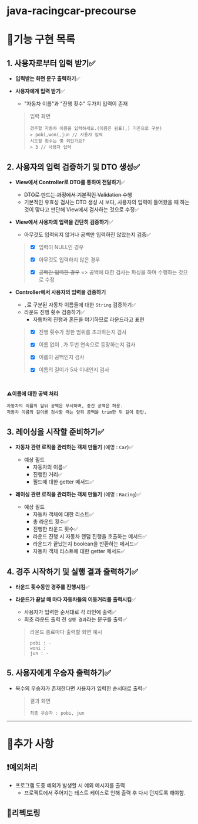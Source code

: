 # java-racingcar-precourse

# 📄기능 구현 목록

## 1. 사용자로부터 입력 받기✅

- **입력받는 화면 문구 출력하기**✅


- **사용자에게 입력 받기**✅
    - "자동차 이름"과 "진행 횟수" 두가지 입력이 존재

  > 입력 화면
  > ```
  > 경주할 자동차 이름을 입력하세요.(이름은 쉼표(,) 기준으로 구분)
  > > pobi,woni,jun // 사용자 입력
  > 시도할 횟수는 몇 회인가요?
  > > 3 // 사용자 입력
  > ```

## 2. 사용자의 입력 검증하기 및 DTO 생성✅

- **View에서 Controller로 DTO를 통하여 전달하기**✅
    - ~~DTO로 만드는 과정에서 기본적인 Validation 수행~~
    - 기본적인 유효성 검사는 DTO 생성 시 보다, 사용자의 입력이 들어왔을 때 하는 것이 맞다고 판단해 View에서 검사하는 것으로 수정✅


- **View에서 사용자의 입력을 간단히 검증하기**✅
    - 아무것도 입력되지 않거나 공백만 입력하진 않았는지 검증✅

  > - [x] 입력이 NULL인 경우
  >
  > - [x] 아무것도 입력하지 않은 경우
  >
  > - [x] ~~공백만 입력한 경우~~ => 공백에 대한 검사는 파싱을 하며 수행하는 것으로 수정


- **Controller에서 사용자의 입력을 검증하기**
    - `,`로 구분된 자동차 이름들에 대한 `String` 검증하기✅
    - 라운드 진행 횟수 검증하기✅
        - 자동차의 진행과 혼돈을 야기하므로 라운드라고 표현

  > - [x] 진행 횟수가 정한 범위를 초과하는지 검사
  >
  > - [x] 이름 없이 `,`가 두번 연속으로 등장하는지 검사
  >
  > - [x] 이름이 공백인지 검사
  >
  > - [x] 이름의 길이가 5자 이내인지 검사

<br>

**⚠️이름에 대한 공백 처리**

    자동차의 이름의 앞뒤 공백은 무시하며, 중간 공백은 허용.
    자동차 이름의 길이를 검사할 때는 앞뒤 공백을 trim한 뒤 길이 판단.

## 3. 레이싱을 시작할 준비하기✅

- **자동차 관련 로직을 관리하는 객체 만들기** (예명 : `Car`)✅
    - 예상 필드
        - 자동차의 이름✅
        - 진행한 거리✅
        - 필드에 대한 getter 메서드✅


- **레이싱 관련 로직을 관리하는 객체 만들기** (예명 : `Racing`)✅
    - 예상 필드
        - 자동차 객체에 대한 리스트✅
        - 총 라운드 횟수✅
        - 진행한 라운드 횟수✅
        - 라운드 진행 시 자동차 랜덤 진행을 호출하는 메서드✅
        - 라운드가 끝났는지 boolean을 반환하는 메서드✅
        - 자동차 객체 리스트에 대한 getter 메서드✅

## 4. 경주 시작하기 및 실행 결과 출력하기✅

- **라운드 횟수동안 경주를 진행시킴**✅


- **라운드가 끝날 때 마다 자동차들의 이동거리를 출력시킴**✅
    - 사용자가 입력한 순서대로 각 라인에 출력✅
    - 최초 라운드 출력 전 `실행 결과`라는 문구를 출력✅

  > 라운드 종료마다 출력할 화면 예시
  >   ```text
  >   pobi : -
  >   woni : 
  >   jun : -
  > 
  >   ```

## 5. 사용자에게 우승자 출력하기✅

- 복수의 우승자가 존재한다면 사용자가 입력한 순서대로 출력✅

  > 결과 화면
  > ```text
  > 최종 우승자 : pobi, jun
  > ```

---

# 🤔추가 사항

## ❗️예외처리

- 프로그램 도중 예외가 발생할 시 예외 메시지를 출력
    - 프로젝트에서 주어지는 테스트 케이스로 인해 출력 후 다시 던지도록 해야함.

## 🔧리펙토링
